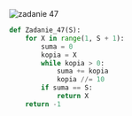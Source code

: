 <picture>
  <source srcset="../../srt/zbior_zadan/47.png" media="(prefers-color-scheme: light)">
  <source srcset="../../srt/zbior_zadan/black_47.png" media="(prefers-color-scheme: dark)">
  <img src="../../srt/zbior_zadan/black_47.png" alt="zadanie 47">
</picture>

```python
def Zadanie_47(S):
    for X in range(1, S + 1):
        suma = 0
        kopia = X
        while kopia > 0:
            suma += kopia
            kopia //= 10
        if suma == S:
            return X
    return -1
```

